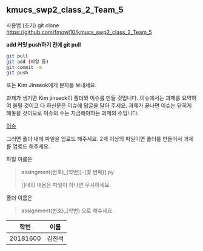 ## kmucs_swp2_class_2_Team_5
사용법 
(초기)
git clone https://github.com/fmowl10/kmucs_swp2_class_2_Team_5

**add 커밋 push하기 전에 
git pull**

```bash
git pull 
git add (파일 들)
git commit -m
git push
```

또는 Kim Jinseok에게 문자를 보내세요.

과제가 생기면 Kim jinseok이 폴더와 이슈를 만들 것입니다. 
이슈에서는 과제를 요약하여 올릴 것이고 다 하신분은 이슈에 답글을 달아 주세요.
과제가 끝나면 이슈는 닫히게 해놓을 것이므로 이슈의 수는 지금해야하는 과제의 수입니다.

[이슈](https://github.com/fmowl10/kmucs_swp2_class_2_Team_5/issues)


그러면 폴더 내에 파일을 업로드 해주세요.
2개 이상의 파일이면 폴더를 만들어서 과제를 업로드 해주세요.

파일 이름은 
>assingment(번호)_(학번)[-(몇 번째)].py
>
>[]내의 내용은 파일이 하나면 무시하세요.

폴더 이름은 
>assignment(번호)_(학번)
으로 해수세요.

학번|이름
---|---
20181600|김진석